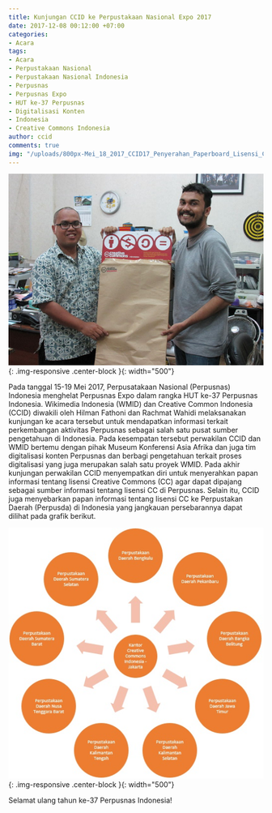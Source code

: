 ```yaml
---
title: Kunjungan CCID ke Perpustakaan Nasional Expo 2017
date: 2017-12-08 00:12:00 +07:00
categories:
- Acara
tags:
- Acara
- Perpustakaan Nasional
- Perpustakaan Nasional Indonesia
- Perpusnas
- Perpusnas Expo
- HUT ke-37 Perpusnas
- Digitalisasi Konten
- Indonesia
- Creative Commons Indonesia
author: ccid
comments: true
img: "/uploads/800px-Mei_18_2017_CCID17_Penyerahan_Paperboard_Lisensi_CC_untuk_Perpustakaan_Nasional_RI.jpg"
---
```


![800px-Mei_18_2017_CCID17_Penyerahan_Paperboard_Lisensi_CC_untuk_Perpustakaan_Nasional_RI.jpg](/uploads/800px-Mei_18_2017_CCID17_Penyerahan_Paperboard_Lisensi_CC_untuk_Perpustakaan_Nasional_RI.jpg){: .img-responsive .center-block }{: width="500"}

Pada tanggal 15-19 Mei 2017, Perpusatakaan Nasional (Perpusnas) Indonesia menghelat Perpusnas Expo dalam rangka HUT ke-37 Perpusnas Indonesia. Wikimedia Indonesia (WMID) dan Creative Common Indonesia (CCID) diwakili oleh Hilman Fathoni dan Rachmat Wahidi melaksanakan kunjungan ke acara tersebut untuk mendapatkan informasi terkait perkembangan aktivitas Perpusnas sebagai salah satu pusat sumber pengetahuan di Indonesia. Pada kesempatan tersebut perwakilan CCID dan WMID bertemu dengan pihak Museum Konferensi Asia Afrika dan juga tim digitalisasi konten Perpusnas dan berbagi pengetahuan terkait proses digitalisasi yang juga merupakan salah satu proyek WMID. Pada akhir kunjungan perwakilan CCID menyempatkan diri untuk menyerahkan papan informasi tentang lisensi Creative Commons (CC) agar dapat dipajang sebagai sumber informasi tentang lisensi CC di Perpusnas. Selain itu, CCID juga menyebarkan papan informasi tentang lisensi CC ke Perpustakan Daerah (Perpusda) di Indonesia yang jangkauan persebarannya dapat dilihat pada grafik berikut.

![Persebaran_papan_informasi_Lisensi_CC_ke_perpustakaan_daerah_di_Indonesia.jpg](/uploads/Persebaran_papan_informasi_Lisensi_CC_ke_perpustakaan_daerah_di_Indonesia.jpg){: .img-responsive .center-block }{: width="500"}



Selamat ulang tahun ke-37 Perpusnas Indonesia!